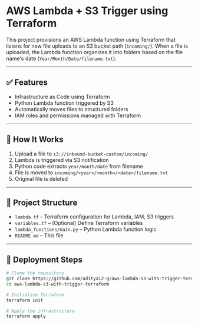 # AWS Lambda + S3 Trigger using Terraform

This project provisions an AWS Lambda function using Terraform that listens for new file uploads to an S3 bucket path (`incoming/`). When a file is uploaded, the Lambda function organizes it into folders based on the file name's date (`Year/Month/Date/filename.txt`).

---

## ✅ Features

- Infrastructure as Code using Terraform
- Python Lambda function triggered by S3
- Automatically moves files to structured folders
- IAM roles and permissions managed with Terraform

---

## 🧠 How It Works

1. Upload a file to `s3://inbound-bucket-custom/incoming/`
2. Lambda is triggered via S3 notification
3. Python code extracts `year/month/date` from filename
4. File is moved to `incoming/<year>/<month>/<date>/filename.txt`
5. Original file is deleted

---

## 📁 Project Structure

- `lambda.tf` – Terraform configuration for Lambda, IAM, S3 triggers
- `variables.tf` – (Optional) Define Terraform variables
- `lambda_functions/main.py` – Python Lambda function logic
- `README.md` – This file

---

## 🚀 Deployment Steps

```bash
# Clone the repository
git clone https://github.com/aditya12-g/aws-lambda-s3-with-trigger-terraform.git
cd aws-lambda-s3-with-trigger-terraform

# Initialize Terraform
terraform init

# Apply the infrastructure
terraform apply
